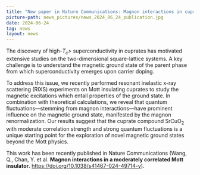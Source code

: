 ```yaml
---
title: "New paper in Nature Communications: Magnon interactions in cuprates" 
picture-path: news_pictures/news_2024_06_24_publication.jpg
date: 2024-06-24
tag: news
layout: news
---
```


The discovery of high-<i>T<sub>c</sub>></i> superconductivity in cuprates has motivated extensive studies on the two-dimensional square-lattice systems. A key challenge is to understand the magnetic ground state of the parent phase from which superconductivity emerges upon carrier doping. 

To address this issue, we recently performed resonant inelastic x-ray scattering (RIXS) experiments on Mott insulating cuprates to study the magnetic excitations which entail properties of the ground state. In combination with theoretical calculations, we reveal that quantum fluctuations—stemming from magnon interactions—have prominent influence on the magnetic ground state, manifested by the magnon renormalization. Our results suggest that the cuprate compound SrCuO<sub>2</sub> with moderate correlation strength and strong quantum fluctuations is a unique starting point for the exploration of novel magnetic ground states beyond the Mott physics.

This work has been recently published in Nature Communications (Wang, Q., Chan, Y. et al. <b>Magnon interactions in a moderately correlated Mott insulator</b>. <a href="https://doi.org/10.1038/s41467-024-49714-y" target="_blank"> https://doi.org/10.1038/s41467-024-49714-y</a>).